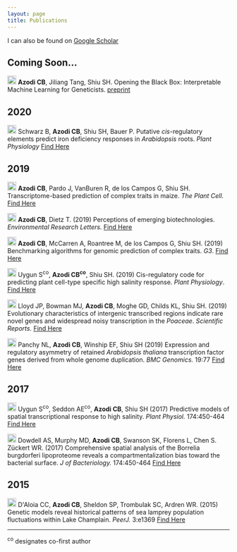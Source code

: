 ```yaml
---
layout: page
title: Publications
---
```


I can also be found on [Google Scholar](https://scholar.google.com/citations?user=JBAP86YAAAAJ&hl=en)

## Coming Soon...

<img src="../img/pubs/preprint.png" height="20px"> **Azodi CB**, Jiliang Tang, Shiu SH. Opening the Black Box: Interpretable Machine Learning for Geneticists. [preprint](https://www.preprints.org/manuscript/202002.0239/v1)


## 2020

<img src="../img/pubs/journal-article.png" height="20px"> Schwarz B, **Azodi CB**, Shiu SH, Bauer P. Putative *cis*-regulatory elements predict iron deficiency responses in *Arabidopsis* roots. *Plant Physiology* [Find Here](http://www.plantphysiol.org/content/early/2020/01/14/pp.19.00760)


## 2019

<img src="../img/pubs/journal-article.png" height="20px"> **Azodi CB**, Pardo J, VanBuren R, de los Campos G, Shiu SH. Transcriptome-based prediction of complex traits in maize. *The Plant Cell.* [Find Here](http://www.plantcell.org/content/early/2019/10/22/tpc.19.00332) 

<img src="../img/pubs/journal-article.png" height="20px"> **Azodi CB**, Dietz T. (2019) Perceptions of emerging biotechnologies. *Environmental Research Letters.* [Find Here](https://iopscience.iop.org/article/10.1088/1748-9326/ab4433)

<img src="../img/pubs/journal-article.png" height="20px"> **Azodi CB**, McCarren A, Roantree M, de los Campos G, Shiu SH. (2019) Benchmarking algorithms for genomic prediction of complex traits. *G3*. [Find Here](https://www.g3journal.org/content/9/11/3691) 

<img src="../img/pubs/journal-article.png" height="20px"> Uygun S<sup>co</sup>, **Azodi CB<sup>co</sup>**, Shiu SH. (2019) Cis-regulatory code for predicting plant cell-type specific high salinity response. *Plant Physiology*. [Find Here](http://www.plantphysiol.org/content/early/2019/09/24/pp.19.00653.long) 

<img src="../img/pubs/journal-article.png" height="20px"> Lloyd JP, Bowman MJ, **Azodi CB**, Moghe GD, Childs KL, Shiu SH. (2019) Evolutionary characteristics of intergenic transcribed regions indicate rare novel genes and widespread noisy transcription in the *Poaceae*. *Scientific Reports.* [Find Here](https://www.nature.com/articles/s41598-019-47797-y)

<img src="../img/pubs/journal-article.png" height="20px"> Panchy NL, **Azodi CB**, Winship EF, Shiu SH (2019) Expression and regulatory asymmetry of retained *Arabidopsis thaliana* transcription factor genes derived from whole genome duplication. *BMC Genomics.* 19:77 [Find Here](https://bmcevolbiol.biomedcentral.com/articles/10.1186/s12862-019-1398-z)


## 2017

<img src="../img/pubs/journal-article.png" height="20px"> Uygun S<sup>co</sup>, Seddon AE<sup>co</sup>, **Azodi CB**, Shiu SH (2017) Predictive models of spatial transcriptional response to high salinity. *Plant Physiol.* 174:450-464 [Find Here](http://www.plantphysiol.org/content/174/1/450)

<img src="../img/pubs/journal-article.png" height="20px"> Dowdell AS, Murphy MD, **Azodi CB**, Swanson SK, Florens L, Chen S. Zückert WR. (2017) Comprehensive spatial analysis of the Borrelia burgdorferi lipoproteome reveals a compartmentalization bias toward the bacterial surface. *J of Bacteriology.* 174:450-464 [Find Here](https://jb.asm.org/content/jb/early/2017/01/05/JB.00658-16.full.pdf)


## 2015

<img src="../img/pubs/journal-article.png" height="20px"> D'Aloia CC, **Azodi CB**, Sheldon SP, Trombulak SC, Ardren WR. (2015) Genetic models reveal historical patterns of sea lamprey population fluctuations within Lake Champlain. *PeerJ.* 3:e1369 [Find Here](https://peerj.com/articles/1369/)


_______________

<sup>co</sup> designates co-first author

